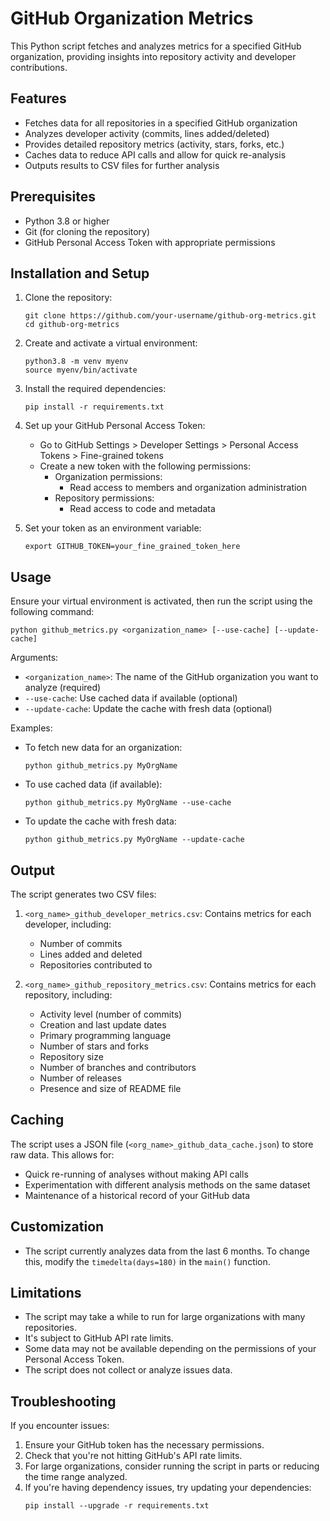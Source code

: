 # GitHub Organization Metrics

This Python script fetches and analyzes metrics for a specified GitHub organization, providing insights into repository activity and developer contributions.

## Features

- Fetches data for all repositories in a specified GitHub organization
- Analyzes developer activity (commits, lines added/deleted)
- Provides detailed repository metrics (activity, stars, forks, etc.)
- Caches data to reduce API calls and allow for quick re-analysis
- Outputs results to CSV files for further analysis

## Prerequisites

- Python 3.8 or higher
- Git (for cloning the repository)
- GitHub Personal Access Token with appropriate permissions

## Installation and Setup

1. Clone the repository:
   ```
   git clone https://github.com/your-username/github-org-metrics.git
   cd github-org-metrics
   ```

2. Create and activate a virtual environment:
   ```
   python3.8 -m venv myenv
   source myenv/bin/activate
   ```

3. Install the required dependencies:
   ```
   pip install -r requirements.txt
   ```

4. Set up your GitHub Personal Access Token:
   - Go to GitHub Settings > Developer Settings > Personal Access Tokens > Fine-grained tokens
   - Create a new token with the following permissions:
     - Organization permissions:
       * Read access to members and organization administration
     - Repository permissions:
       * Read access to code and metadata

5. Set your token as an environment variable:
   ```
   export GITHUB_TOKEN=your_fine_grained_token_here
   ```

## Usage

Ensure your virtual environment is activated, then run the script using the following command:

```
python github_metrics.py <organization_name> [--use-cache] [--update-cache]
```

Arguments:
- `<organization_name>`: The name of the GitHub organization you want to analyze (required)
- `--use-cache`: Use cached data if available (optional)
- `--update-cache`: Update the cache with fresh data (optional)

Examples:
- To fetch new data for an organization:
  ```
  python github_metrics.py MyOrgName
  ```
- To use cached data (if available):
  ```
  python github_metrics.py MyOrgName --use-cache
  ```
- To update the cache with fresh data:
  ```
  python github_metrics.py MyOrgName --update-cache
  ```

## Output

The script generates two CSV files:

1. `<org_name>_github_developer_metrics.csv`: Contains metrics for each developer, including:
   - Number of commits
   - Lines added and deleted
   - Repositories contributed to

2. `<org_name>_github_repository_metrics.csv`: Contains metrics for each repository, including:
   - Activity level (number of commits)
   - Creation and last update dates
   - Primary programming language
   - Number of stars and forks
   - Repository size
   - Number of branches and contributors
   - Number of releases
   - Presence and size of README file

## Caching

The script uses a JSON file (`<org_name>_github_data_cache.json`) to store raw data. This allows for:
- Quick re-running of analyses without making API calls
- Experimentation with different analysis methods on the same dataset
- Maintenance of a historical record of your GitHub data

## Customization

- The script currently analyzes data from the last 6 months. To change this, modify the `timedelta(days=180)` in the `main()` function.

## Limitations

- The script may take a while to run for large organizations with many repositories.
- It's subject to GitHub API rate limits.
- Some data may not be available depending on the permissions of your Personal Access Token.
- The script does not collect or analyze issues data.

## Troubleshooting

If you encounter issues:
1. Ensure your GitHub token has the necessary permissions.
2. Check that you're not hitting GitHub's API rate limits.
3. For large organizations, consider running the script in parts or reducing the time range analyzed.
4. If you're having dependency issues, try updating your dependencies:
   ```
   pip install --upgrade -r requirements.txt
   ```
